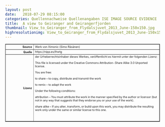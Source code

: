 ```yaml
---
layout: post
date:   2018-07-29 08:15:00
categories: Quellennachweise Quellenangaben ISE IMAGE SOURCE EVIDENCE
title:  A view to Geiranger and Geirangerfjorden
thumbnail: View_to_Geiranger_from_Flydalsjuvet_2013_June-150x150.jpg
highresolutionimg: View_to_Geiranger_from_Flydalsjuvet_2013_June-150x150.jpg
---
```


<div class="entry-content">

<table style="font-size: xx-small" border="1" cellpadding="2">
<tbody>
<tr>
<th style="text-align: right" width="81"><strong>Source</strong></th>
<td>Werk von Ximonic (Simo Räsänen)</td>
</tr>
<tr>
<th style="text-align: right" width="81"><strong>Quelle</strong></th>
<td>https://nipp.es/lhwtg</td>
</tr>
<tr>
<th style="text-align: right" width="81"><strong>Lizenz</strong></th>
<td>der Urheberrechtsinhaber dieses Werkes, veröffentlicht es hiermit unter der folgenden Lizenz:

This file is licensed under the Creative Commons Attribution-Share Alike 3.0 Unported license.

You are free:

to share – to copy, distribute and transmit the work

to remix – to adapt the work

Under the following conditions:

attribution – You must attribute the work in the manner specified by the author or licensor (but not in any way that suggests that they endorse you or your use of the work).

share alike – If you alter, transform, or build upon this work, you may distribute the resulting work only under the same or similar license to this one.

 

</td>
</tr>
</tbody>
</table>
<p>&nbsp;</p>

</div><!-- .entry-content -->
